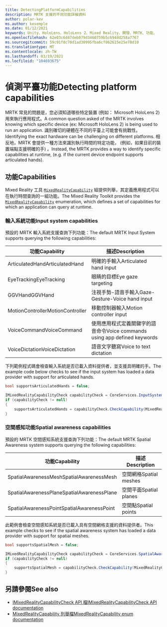 ```yaml
---
title: DetectingPlatformCapabilities
description: MRTK 支援的不同功能詳細資料
author: polar-kev
ms.author: kesemple
ms.date: 01/12/2021
keywords: Unity、HoloLens、HoloLens 2、Mixed Reality、開發、MRTK、功能、
ms.openlocfilehash: 62e03c6d47deb079d3460759b5c694dd258a7767
ms.sourcegitcommit: 59c91f8c70d1ad30995fba6cf862615e25e78d10
ms.translationtype: MT
ms.contentlocale: zh-TW
ms.lasthandoff: 03/19/2021
ms.locfileid: "104693675"
---
```

# <a name="detecting-platform-capabilities"></a><span data-ttu-id="63c46-104">偵測平臺功能</span><span class="sxs-lookup"><span data-stu-id="63c46-104">Detecting platform capabilities</span></span>

<span data-ttu-id="63c46-105">MRTK 常見的問題是，您必須知道哪些特定裝置 (例如： Microsoft HoloLens 2) 用來執行應用程式。</span><span class="sxs-lookup"><span data-stu-id="63c46-105">A common question asked of the MRTK involves knowing which specific device (ex: Microsoft HoloLens 2) is being used to run an application.</span></span> <span data-ttu-id="63c46-106">識別確切的硬體在不同的平臺上可能會有挑戰性。</span><span class="sxs-lookup"><span data-stu-id="63c46-106">Identifying the exact hardware can be challenging on different platforms.</span></span> <span data-ttu-id="63c46-107">相反地，MRTK 會提供一種方法來識別執行時間的特定功能， (例如，如果目前的裝置端點支援明確的手) 。</span><span class="sxs-lookup"><span data-stu-id="63c46-107">Instead, the MRTK provides a way to identify specific capabilities at runtime, (e.g. if the current device endpoint supports articulated hands).</span></span>

## <a name="capabilities"></a><span data-ttu-id="63c46-108">功能</span><span class="sxs-lookup"><span data-stu-id="63c46-108">Capabilities</span></span>

<span data-ttu-id="63c46-109">Mixed Reality 工具 [`MixedRealityCapability`](xref:Microsoft.MixedReality.Toolkit.MixedRealityCapability) 組提供列舉，其定義應用程式可以在執行時間查詢的一組功能。</span><span class="sxs-lookup"><span data-stu-id="63c46-109">The Mixed Reality Toolkit provides the [`MixedRealityCapability`](xref:Microsoft.MixedReality.Toolkit.MixedRealityCapability) enumeration, which defines a set of capabilities for which an application can query at runtime.</span></span>

### <a name="input-system-capabilities"></a><span data-ttu-id="63c46-110">輸入系統功能</span><span class="sxs-lookup"><span data-stu-id="63c46-110">Input system capabilities</span></span>

<span data-ttu-id="63c46-111">預設的 MRTK 輸入系統支援查詢下列功能：</span><span class="sxs-lookup"><span data-stu-id="63c46-111">The default MRTK Input System supports querying the following capabilities:</span></span>

| <span data-ttu-id="63c46-112">功能</span><span class="sxs-lookup"><span data-stu-id="63c46-112">Capability</span></span> | <span data-ttu-id="63c46-113">描述</span><span class="sxs-lookup"><span data-stu-id="63c46-113">Description</span></span> |
|---|---|
| <span data-ttu-id="63c46-114">ArticulatedHand</span><span class="sxs-lookup"><span data-stu-id="63c46-114">ArticulatedHand</span></span> | <span data-ttu-id="63c46-115">明確的手輸入</span><span class="sxs-lookup"><span data-stu-id="63c46-115">Articulated hand input</span></span> |
| <span data-ttu-id="63c46-116">EyeTracking</span><span class="sxs-lookup"><span data-stu-id="63c46-116">EyeTracking</span></span> | <span data-ttu-id="63c46-117">眼睛的目標</span><span class="sxs-lookup"><span data-stu-id="63c46-117">Eye gaze targeting</span></span> |
| <span data-ttu-id="63c46-118">GGVHand</span><span class="sxs-lookup"><span data-stu-id="63c46-118">GGVHand</span></span> | <span data-ttu-id="63c46-119">注視手勢-語音手輸入</span><span class="sxs-lookup"><span data-stu-id="63c46-119">Gaze-Gesture-Voice hand input</span></span> |
| <span data-ttu-id="63c46-120">MotionController</span><span class="sxs-lookup"><span data-stu-id="63c46-120">MotionController</span></span> | <span data-ttu-id="63c46-121">移動控制器輸入</span><span class="sxs-lookup"><span data-stu-id="63c46-121">Motion controller input</span></span> |
| <span data-ttu-id="63c46-122">VoiceCommand</span><span class="sxs-lookup"><span data-stu-id="63c46-122">VoiceCommand</span></span> | <span data-ttu-id="63c46-123">使用應用程式定義關鍵字的語音命令</span><span class="sxs-lookup"><span data-stu-id="63c46-123">Voice commands using app defined keywords</span></span> |
| <span data-ttu-id="63c46-124">VoiceDictation</span><span class="sxs-lookup"><span data-stu-id="63c46-124">VoiceDictation</span></span> | <span data-ttu-id="63c46-125">語音文字聽寫</span><span class="sxs-lookup"><span data-stu-id="63c46-125">Voice to text dictation</span></span> |

<span data-ttu-id="63c46-126">下列範例程式碼會檢查輸入系統是否已載入資料提供者，並支援具明確的手。</span><span class="sxs-lookup"><span data-stu-id="63c46-126">The example code below checks to see if the input system has loaded a data provider with support for articulated hands.</span></span>

```c#
bool supportsArticulatedHands = false;

IMixedRealityCapabilityCheck capabilityCheck = CoreServices.InputSystem as IMixedRealityCapabilityCheck;
if (capabilityCheck != null)
{
    supportsArticulatedHands = capabilityCheck.CheckCapability(MixedRealityCapability.ArticulatedHand);
}
```

### <a name="spatial-awareness-capabilities"></a><span data-ttu-id="63c46-127">空間感知功能</span><span class="sxs-lookup"><span data-stu-id="63c46-127">Spatial awareness capabilities</span></span>

<span data-ttu-id="63c46-128">預設的 MRTK 空間感知系統支援查詢下列功能：</span><span class="sxs-lookup"><span data-stu-id="63c46-128">The default MRTK Spatial Awareness system supports querying the following capabilities:</span></span>

| <span data-ttu-id="63c46-129">功能</span><span class="sxs-lookup"><span data-stu-id="63c46-129">Capability</span></span> | <span data-ttu-id="63c46-130">描述</span><span class="sxs-lookup"><span data-stu-id="63c46-130">Description</span></span> |
|---|---|
| <span data-ttu-id="63c46-131">SpatialAwarenessMesh</span><span class="sxs-lookup"><span data-stu-id="63c46-131">SpatialAwarenessMesh</span></span> | <span data-ttu-id="63c46-132">空間網格</span><span class="sxs-lookup"><span data-stu-id="63c46-132">Spatial meshes</span></span> |
| <span data-ttu-id="63c46-133">SpatialAwarenessPlane</span><span class="sxs-lookup"><span data-stu-id="63c46-133">SpatialAwarenessPlane</span></span> | <span data-ttu-id="63c46-134">空間平面</span><span class="sxs-lookup"><span data-stu-id="63c46-134">Spatial planes</span></span> |
| <span data-ttu-id="63c46-135">SpatialAwarenessPoint</span><span class="sxs-lookup"><span data-stu-id="63c46-135">SpatialAwarenessPoint</span></span> | <span data-ttu-id="63c46-136">空間點</span><span class="sxs-lookup"><span data-stu-id="63c46-136">Spatial points</span></span> |

<span data-ttu-id="63c46-137">此範例會檢查空間感知系統是否已載入具有空間網格支援的資料提供者。</span><span class="sxs-lookup"><span data-stu-id="63c46-137">This example checks to see if the spatial awareness system has loaded a data provider with support for spatial meshes.</span></span>

```c#
bool supportsSpatialMesh = false;

IMixedRealityCapabilityCheck capabilityCheck = CoreServices.SpatialAwarenessSystem as IMixedRealityCapabilityCheck;
if (capabilityCheck != null)
{
    supportsSpatialMesh = capabilityCheck.CheckCapability(MixedRealityCapability.SpatialAwarenessMesh);
}
```

## <a name="see-also"></a><span data-ttu-id="63c46-138">另請參閱</span><span class="sxs-lookup"><span data-stu-id="63c46-138">See also</span></span>

- [<span data-ttu-id="63c46-139">IMixedRealityCapabilityCheck API 檔</span><span class="sxs-lookup"><span data-stu-id="63c46-139">IMixedRealityCapabilityCheck API documentation</span></span>](xref:Microsoft.MixedReality.Toolkit.IMixedRealityCapabilityCheck)
- [<span data-ttu-id="63c46-140">MixedRealityCapability 列舉檔</span><span class="sxs-lookup"><span data-stu-id="63c46-140">MixedRealityCapability enum documentation</span></span>](xref:Microsoft.MixedReality.Toolkit.MixedRealityCapability)
